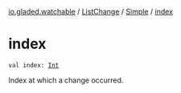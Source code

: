 [io.gladed.watchable](../../index.md) / [ListChange](../index.md) / [Simple](index.md) / [index](./--index--.md)

# index

`val index: `[`Int`](https://kotlinlang.org/api/latest/jvm/stdlib/kotlin/-int/index.html)

Index at which a change occurred.

